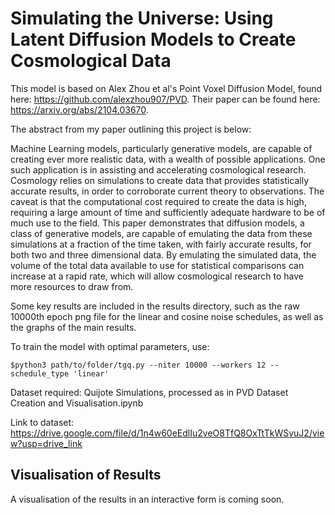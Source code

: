 # Simulating the Universe: Using Latent Diffusion Models to Create Cosmological Data

This model is based on Alex Zhou et al's Point Voxel Diffusion Model, found here: https://github.com/alexzhou907/PVD. Their paper can be found here: https://arxiv.org/abs/2104.03670. 

The abstract from my paper outlining this project is below: 

Machine Learning models, particularly generative models, are capable of creating ever more realistic data, with a wealth of possible applications. One such application is in assisting and accelerating cosmological research. Cosmology relies on simulations to create data that provides statistically accurate results, in order to corroborate current theory to observations. The caveat is that the computational cost required to create the data is high, requiring a large amount of time and sufficiently adequate hardware to be of much use to the field. This paper demonstrates that diffusion models, a class of generative models, are capable of emulating the data from these simulations at a fraction of the time taken, with fairly accurate results, for both two and three dimensional data. By emulating the simulated data, the volume of the total data available to use for statistical comparisons can increase at a rapid rate, which will allow cosmological research to have more resources to draw from. 

Some key results are included in the results directory, such as the raw 10000th epoch png file for the linear and cosine noise schedules, as well as the graphs of the main results. 

To train the model with optimal parameters, use:

```
$python3 path/to/folder/tgq.py --niter 10000 --workers 12 --schedule_type 'linear'
```

Dataset required: Quijote Simulations, processed as in PVD Dataset Creation and Visualisation.ipynb

Link to dataset: https://drive.google.com/file/d/1n4w60eEdlIu2veO8TfQ8OxTtTkWSvuJ2/view?usp=drive_link 


## Visualisation of Results
A visualisation of the results in an interactive form is coming soon.

